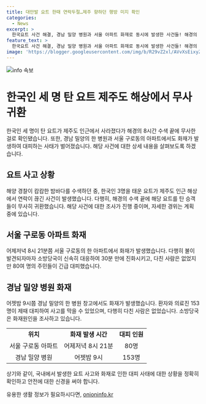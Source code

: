 ```yaml
---
title: 대만발 요트 한때 연락두절…제주 향하던 행방 미지 확인
categories:
  - News
excerpt: >
  한국요트 사건 해결, 경남 밀양 병원과 서울 아파트 화재로 동시에 발생한 사건들! 해경의 빠른 대응으로 요트의 안전 확인, 불길 속에서도 주민 구조! 모든 이들의 무사한 대피가 이뤄졌습니다.
feature_text: >
  한국요트 사건 해결, 경남 밀양 병원과 서울 아파트 화재로 동시에 발생한 사건들! 해경의 빠른 대응으로 요트의 안전 확인, 불길 속에서도 주민 구조! 모든 이들의 무사한 대피가 이뤄졌습니다.
image: 'https://blogger.googleusercontent.com/img/b/R29vZ2xl/AVvXsEixyZcFfHzMRdzZMjFBmAUKJYCLCGyLL1o632UiGVXcaFdKo_bkvkuCioo0uUKlGfBVcT3P84aROyZIXSBEx3Aw5nCQ3pTgDom1WDC4m8eifvWiAmWEEVb4x6G_l8C0QH225ldMjyaFvpxGEBGNO37VmDTDMHGhJPq73UglMfDca1-0aw/s1600/blogspot.png'
---
```


<p><img src="https://blogger.googleusercontent.com/img/b/R29vZ2xl/AVvXsEixyZcFfHzMRdzZMjFBmAUKJYCLCGyLL1o632UiGVXcaFdKo_bkvkuCioo0uUKlGfBVcT3P84aROyZIXSBEx3Aw5nCQ3pTgDom1WDC4m8eifvWiAmWEEVb4x6G_l8C0QH225ldMjyaFvpxGEBGNO37VmDTDMHGhJPq73UglMfDca1-0aw/s1600/blogspot.png" alt="info 속보" /></p>

<h1 data-ke-size="size26">한국인 세 명 탄 요트 제주도 해상에서 무사 귀환</h1>

<p data-ke-size="size16">한국인 세 명이 탄 요트가 제주도 인근에서 사라졌다가 해경의 8시간 수색 끝에 무사한 걸로 확인됐습니다. 또한, 경남 밀양의 한 병원과 서울 구로동의 아파트에서도 화재가 발생하여 대피하는 사태가 벌어졌습니다. 해당 사건에 대한 상세 내용을 살펴보도록 하겠습니다.</p>

<h2 data-ke-size="size24">요트 사고 상황</h2>

<p data-ke-size="size16">해양 경찰이 캄캄한 밤바다를 수색하던 중, 한국인 3명을 태운 요트가 제주도 인근 해상에서 연락이 끊긴 사건이 발생했습니다. 다행히, 해경의 수색 끝에 해당 요트를 탄 승객들이 무사히 귀환했습니다. 해당 사건에 대한 조사가 진행 중이며, 자세한 경위는 계획 중에 있습니다.</p>

<h2 data-ke-size="size24">서울 구로동 아파트 화재</h2>

<p data-ke-size="size16">어제저녁 8시 21분쯤 서울 구로동의 한 아파트에서 화재가 발생했습니다. 다행히 불이 발견되자마자 소방당국이 신속히 대응하여 30분 만에 진화시키고, 다친 사람은 없었지만 80여 명의 주민들이 긴급 대피했습니다.</p>

<h2 data-ke-size="size24">경남 밀양 병원 화재</h2>

<p data-ke-size="size16">어젯밤 9시쯤 경남 밀양의 한 병원 창고에서도 화재가 발생했습니다. 환자와 의료진 153명이 제때 대피하여 사고를 막을 수 있었으며, 다행히 다친 사람은 없었습니다. 소방당국은 화재원인을 조사하고 있습니다.</p>

<table>
    <tr>
        <td style="text-align: center; height: 17px;"><b>위치</b></td>
        <td style="text-align: center; height: 17px;"><b>화재 발생 시간</b></td>
        <td style="text-align: center; height: 17px;"><b>대피 인원</b></td>
    </tr>
    <tr>
        <td style="text-align: center; height: 17px;">서울 구로동 아파트</td>
        <td style="text-align: center; height: 17px;">어제저녁 8시 21분</td>
        <td style="text-align: center; height: 17px;">80명</td>
    </tr>
    <tr>
        <td style="text-align: center; height: 17px;">경남 밀양 병원</td>
        <td style="text-align: center; height: 17px;">어젯밤 9시</td>
        <td style="text-align: center; height: 17px;">153명</td>
    </tr>
</table>

<p data-ke-size="size16">상기와 같이, 국내에서 발생한 요트 사고와 화재로 인한 대피 사태에 대한 상황을 정확히 확인하고 안전에 대한 신경을 써야 합니다.</p>
유용한 생활 정보가 필요하시다면, <a href="https://onioninfo.kr" rel="dofollow">onioninfo.kr</a>


